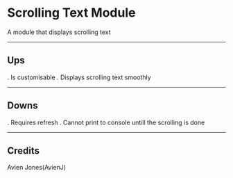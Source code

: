 # Scrolling Text Module
A module that displays scrolling text
___
## Ups
. Is customisable
. Displays scrolling text smoothly
___
## Downs
. Requires refresh
. Cannot print to console untill the scrolling is done
___
## Credits
  Avien Jones(AvienJ)
